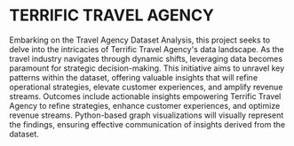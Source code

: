 # TERRIFIC TRAVEL AGENCY
Embarking on the Travel Agency Dataset Analysis, this project seeks to delve into the intricacies of Terrific Travel Agency's data landscape. As the travel industry navigates through dynamic shifts, leveraging data becomes paramount for strategic decision-making. This initiative aims to unravel key patterns within the dataset, offering valuable insights that will refine operational strategies, elevate customer experiences, and amplify revenue streams. Outcomes include actionable insights empowering Terrific Travel Agency to refine strategies, enhance customer experiences, and optimize revenue streams. Python-based graph visualizations will visually represent the findings, ensuring effective communication of insights derived from the dataset.
